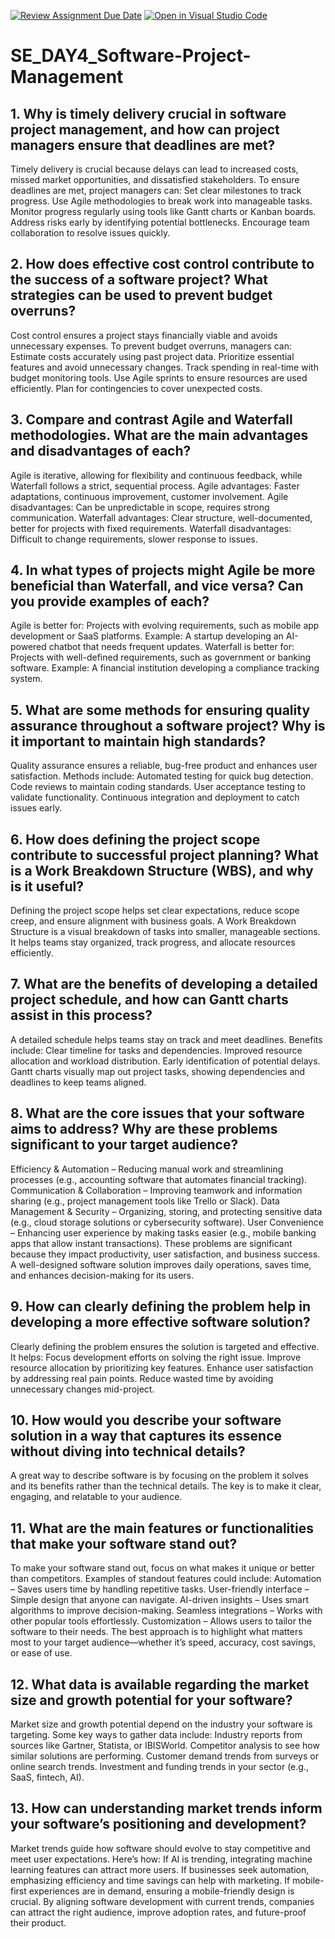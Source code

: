 [![Review Assignment Due Date](https://classroom.github.com/assets/deadline-readme-button-22041afd0340ce965d47ae6ef1cefeee28c7c493a6346c4f15d667ab976d596c.svg)](https://classroom.github.com/a/9pw6JKcu)
[![Open in Visual Studio Code](https://classroom.github.com/assets/open-in-vscode-2e0aaae1b6195c2367325f4f02e2d04e9abb55f0b24a779b69b11b9e10269abc.svg)](https://classroom.github.com/online_ide?assignment_repo_id=18710186&assignment_repo_type=AssignmentRepo)
# SE_DAY4_Software-Project-Management
## 1. Why is timely delivery crucial in software project management, and how can project managers ensure that deadlines are met?
Timely delivery is crucial because delays can lead to increased costs, missed market opportunities, and dissatisfied stakeholders. To ensure deadlines are met, project managers can:
Set clear milestones to track progress.
Use Agile methodologies to break work into manageable tasks.
Monitor progress regularly using tools like Gantt charts or Kanban boards.
Address risks early by identifying potential bottlenecks.
Encourage team collaboration to resolve issues quickly.

## 2. How does effective cost control contribute to the success of a software project? What strategies can be used to prevent budget overruns?
Cost control ensures a project stays financially viable and avoids unnecessary expenses. To prevent budget overruns, managers can:
Estimate costs accurately using past project data.
Prioritize essential features and avoid unnecessary changes.
Track spending in real-time with budget monitoring tools.
Use Agile sprints to ensure resources are used efficiently.
Plan for contingencies to cover unexpected costs.

## 3. Compare and contrast Agile and Waterfall methodologies. What are the main advantages and disadvantages of each?
Agile is iterative, allowing for flexibility and continuous feedback, while Waterfall follows a strict, sequential process.
Agile advantages: Faster adaptations, continuous improvement, customer involvement.
Agile disadvantages: Can be unpredictable in scope, requires strong communication.
Waterfall advantages: Clear structure, well-documented, better for projects with fixed requirements.
Waterfall disadvantages: Difficult to change requirements, slower response to issues.

## 4. In what types of projects might Agile be more beneficial than Waterfall, and vice versa? Can you provide examples of each?
Agile is better for: Projects with evolving requirements, such as mobile app development or SaaS platforms. Example: A startup developing an AI-powered chatbot that needs frequent updates.
Waterfall is better for: Projects with well-defined requirements, such as government or banking software. Example: A financial institution developing a compliance tracking system.

## 5. What are some methods for ensuring quality assurance throughout a software project? Why is it important to maintain high standards?
Quality assurance ensures a reliable, bug-free product and enhances user satisfaction. Methods include:
Automated testing for quick bug detection.
Code reviews to maintain coding standards.
User acceptance testing to validate functionality.
Continuous integration and deployment to catch issues early.

## 6. How does defining the project scope contribute to successful project planning? What is a Work Breakdown Structure (WBS), and why is it useful?
Defining the project scope helps set clear expectations, reduce scope creep, and ensure alignment with business goals.
A Work Breakdown Structure is a visual breakdown of tasks into smaller, manageable sections.
It helps teams stay organized, track progress, and allocate resources efficiently.

## 7. What are the benefits of developing a detailed project schedule, and how can Gantt charts assist in this process?
A detailed schedule helps teams stay on track and meet deadlines. Benefits include:
Clear timeline for tasks and dependencies.
Improved resource allocation and workload distribution.
Early identification of potential delays.
Gantt charts visually map out project tasks, showing dependencies and deadlines to keep teams aligned.

## 8. What are the core issues that your software aims to address? Why are these problems significant to your target audience?
Efficiency & Automation – Reducing manual work and streamlining processes (e.g., accounting software that automates financial tracking).
Communication & Collaboration – Improving teamwork and information sharing (e.g., project management tools like Trello or Slack).
Data Management & Security – Organizing, storing, and protecting sensitive data (e.g., cloud storage solutions or cybersecurity software).
User Convenience – Enhancing user experience by making tasks easier (e.g., mobile banking apps that allow instant transactions).
These problems are significant because they impact productivity, user satisfaction, and business success. A well-designed software solution improves daily operations, saves time, and enhances decision-making for its users.

## 9. How can clearly defining the problem help in developing a more effective software solution?
Clearly defining the problem ensures the solution is targeted and effective. It helps:
Focus development efforts on solving the right issue.
Improve resource allocation by prioritizing key features.
Enhance user satisfaction by addressing real pain points.
Reduce wasted time by avoiding unnecessary changes mid-project.

## 10. How would you describe your software solution in a way that captures its essence without diving into technical details?
A great way to describe software is by focusing on the problem it solves and its benefits rather than the technical details. The key is to make it clear, engaging, and relatable to your audience.

## 11. What are the main features or functionalities that make your software stand out?
To make your software stand out, focus on what makes it unique or better than competitors. Examples of standout features could include:
Automation – Saves users time by handling repetitive tasks.
User-friendly interface – Simple design that anyone can navigate.
AI-driven insights – Uses smart algorithms to improve decision-making.
Seamless integrations – Works with other popular tools effortlessly.
Customization – Allows users to tailor the software to their needs.
The best approach is to highlight what matters most to your target audience—whether it’s speed, accuracy, cost savings, or ease of use.

## 12. What data is available regarding the market size and growth potential for your software?
Market size and growth potential depend on the industry your software is targeting. Some key ways to gather data include:
Industry reports from sources like Gartner, Statista, or IBISWorld.
Competitor analysis to see how similar solutions are performing.
Customer demand trends from surveys or online search trends.
Investment and funding trends in your sector (e.g., SaaS, fintech, AI).

## 13. How can understanding market trends inform your software’s positioning and development?
Market trends guide how software should evolve to stay competitive and meet user expectations. Here’s how:
If AI is trending, integrating machine learning features can attract more users.
If businesses seek automation, emphasizing efficiency and time savings can help with marketing.
If mobile-first experiences are in demand, ensuring a mobile-friendly design is crucial.
By aligning software development with current trends, companies can attract the right audience, improve adoption rates, and future-proof their product.
